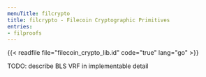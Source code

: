 ```yaml
---
menuTitle: filcrypto
title: filcrypto - Filecoin Cryptographic Primitives
entries:
- filproofs
---
```


{{< readfile file="filecoin_crypto_lib.id" code="true" lang="go" >}}

TODO: describe BLS VRF in implementable detail